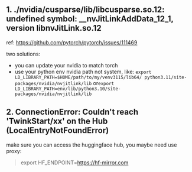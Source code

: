 

## 1.  ./nvidia/cusparse/lib/libcusparse.so.12: undefined symbol: __nvJitLinkAddData_12_1, version libnvJitLink.so.12

ref:
https://github.com/pytorch/pytorch/issues/111469

two solutions:
- you can update your nvidia to match torch
- use your python env nvidia path not system, like: `export LD_LIBRARY_PATH=$HOME/path/to/my/venv3115/lib64/
python3.11/site-packages/nvidia/nvjitlink/lib` or`export LD_LIBRARY_PATH=env/lib/python3.10/site-packages/nvidia/nvjitlink/lib`

## 2. ConnectionError: Couldn't reach 'TwinkStart/xx' on the Hub (LocalEntryNotFoundError)

make sure you can access the huggingface hub, you maybe need use proxy:

> export HF_ENDPOINT=https://hf-mirror.com
